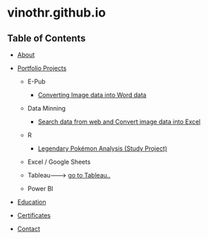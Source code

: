 # vinothr.github.io
## Table of Contents
- [About](https://github.com/vinothrajamanickam/portfolio/blob/main/README.md)
- [Portfolio Projects]()
  - E-Pub
    - [Converting Image data into Word data]()
    
  - Data Minning
    - [Search data from web and Convert image data into Excel]()
   
  - R
    - [Legendary Pokémon Analysis (Study Project)](https://github.com/tiannaparris/Data-Analysis-Portfolio#legendary-pok%C3%A9mon-analysis)
  - Excel / Google Sheets
  - Tableau---> [go to Tableau..](https://public.tableau.com/app/profile/tianna.parris)
  - Power BI
  


- [Education](https://github.com/tiannaparris/Data-Analysis-Portfolio/blob/main/README.md#education)  
- [Certificates](https://github.com/tiannaparris/Data-Analysis-Portfolio/blob/main/README.md#certificates)
- [Contact](https://github.com/tiannaparris/Data-Analysis-Portfolio/blob/main/README.md#contacts)
